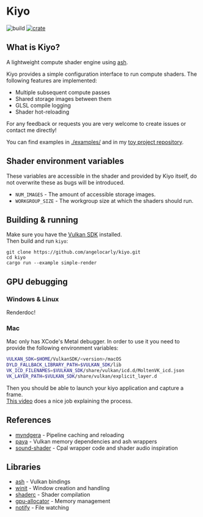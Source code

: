 # Kiyo
![build](https://github.com/angelocarly/akai/actions/workflows/rust.yml/badge.svg)
[![crate](https://img.shields.io/crates/v/kiyo)](https://crates.io/crates/kiyo/)  

## What is Kiyo?
A lightweight compute shader engine using [ash](https://github.com/ash-rs/ash).

Kiyo provides a simple configuration interface to run compute shaders. The following features are implemented:
- Multiple subsequent compute passes
- Shared storage images between them
- GLSL compile logging
- Shader hot-reloading

For any feedback or requests you are very welcome to create issues or contact me directly!

You can find examples in [./examples/](examples/) and in my [toy project repository](https://github.com/angelocarly/kiyo-projects).

## Shader environment variables
These variables are accessible in the shader and provided by Kiyo itself, do not overwrite these as bugs will be introduced.
- `NUM_IMAGES` - The amount of accessible storage images.
- `WORKGROUP_SIZE` - The workgroup size at which the shaders should run.

## Building & running

Make sure you have the [Vulkan SDK](https://vulkan.lunarg.com) installed.  
Then build and run `kiyo`:
```
git clone https://github.com/angelocarly/kiyo.git
cd kiyo
cargo run --example simple-render
```

## GPU debugging

### Windows & Linux
Renderdoc!

### Mac
Mac only has XCode's Metal debugger. In order to use it you need to provide the following environment variables:
```bash
VULKAN_SDK=$HOME/VulkanSDK/<version>/macOS
DYLD_FALLBACK_LIBRARY_PATH=$VULKAN_SDK/lib
VK_ICD_FILENAMES=$VULKAN_SDK/share/vulkan/icd.d/MoltenVK_icd.json
VK_LAYER_PATH=$VULKAN_SDK/share/vulkan/explicit_layer.d
```

Then you should be able to launch your kiyo application and capture a frame.  
[This video](https://www.youtube.com/watch?v=uNB4RMZg1AM) does a nice job explaining the process.

## References
- [myndgera](https://github.com/pudnax/myndgera) - Pipeline caching and reloading
- [paya](https://github.com/paratym/paya) - Vulkan memory dependencies and ash wrappers
- [sound-shader](https://github.com/ytanimura/sound-shader) - Cpal wrapper code and shader audio inspiration

## Libraries
- [ash](https://github.com/ash-rs/ash) - Vulkan bindings
- [winit](https://github.com/rust-windowing/winit) - Window creation and handling
- [shaderc](https://github.com/google/shaderc-rs) - Shader compilation
- [gpu-allocator](https://github.com/Traverse-Research/gpu-allocator?tab=readme-ov-file) - Memory management
- [notify](https://github.com/notify-rs/notify) - File watching
